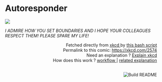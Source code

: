 # <b>Autoresponder</b>

[![](https://imgs.xkcd.com/comics/autoresponder.png)](https://xkcd.com/2574)

<i>I ADMIRE HOW YOU SET BOUNDARIES AND I HOPE YOUR COLLEAGUES RESPECT THEM! PLEASE SPARE MY LIFE!</i>

<div align="right">
  Fetched directly from
  <a href="https://xkcd.com">
    xkcd
  </a>
  by
  <a href="https://github.com/Vanille-N/Vanille-N/blob/master/fetch">
    this bash script
  </a>
</div>
<div align="right">
  Permalink to this comic:
  <a href="https://xkcd.com/2574">
    https://xkcd.com/2574
  </a>
</div>
<div align="right">
  Need an explanation ?
  <a href="https://www.explainxkcd.com/wiki/index.php/2574">
    Explain xkcd
  </a>
</div>
<div align="right">
  How does this work ?
  <a href="https://github.com/Vanille-N/Vanille-N/blob/master/.github/workflows/build.yml">
    workflow
  </a>
  |
  <a href="https://simonwillison.net/2020/Jul/10/self-updating-profile-readme/">
    related explanation
  </a>
</div><br>

<a href="https://github.com/Vanille-N/Vanille-N/actions"><img src="https://github.com/Vanille-N/Vanille-N/workflows/Build%20README/badge.svg" align="right" alt="Build README"></a>
